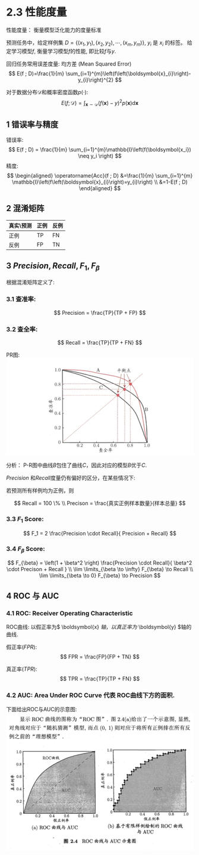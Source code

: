 
# 2.3 性能度量
性能度量： 衡量模型泛化能力的度量标准

预测任务中，给定样例集 $D = \{(x_1, y_1), (x_2, y_2), \cdots , (x_m, y_m) \}$, $y_i$ 是 $x_i$ 的标签。
给定学习模型$f$, 衡量学习模型$f$的性能, 即比较$f$与$y$.

回归任务常用误差度量: 均方差 (Mean Squared Error)
$$
E(f ; D)=\frac{1}{m} \sum_{i=1}^{m}\left(f\left(\boldsymbol{x}_{i}\right)-y_{i}\right)^{2}
$$

对于数据分布$\mathcal{D}$和概率密度函数$p(\cdot)$:
$$
E(f ; \mathcal{D})=\int_{\boldsymbol{x} \sim \mathcal{D}}(f(\boldsymbol{x})-y)^{2} p(\boldsymbol{x}) \mathrm{d} \boldsymbol{x}
$$


## 1 错误率与精度
错误率:
$$
E(f ; D) = \frac{1}{m} \sum_{i=1}^{m}\mathbb{I}\left(f(\boldsymbol{x_i}) \neq y_i \right)
$$
精度:
$$
\begin{aligned} \operatorname{Acc}(f ; D) &=\frac{1}{m} \sum_{i=1}^{m} \mathbb{I}\left(f\left(\boldsymbol{x}_{i}\right)=y_{i}\right) \\ &=1-E(f ; D) \end{aligned}
$$


## 2 混淆矩阵


|真实\预测| 正例 | 反例 |
|--------|-----|-----|
|正例| TP | FN |
|反例 |FP | TN |

## 3  $Precision, Recall, F_1, F_{\beta}$
根据混淆矩阵定义了:

### 3.1 查准率:
$$
Precision = \frac{TP}{TP + FP}
$$

### 3.2 查全率:
$$
Recall = \frac{TP}{TP + FN}
$$

PR图: ![PR图](P-R图.png)

分析：
P-R图中曲线$B$包住了曲线$C$，因此对应的模型$B$优于$C$.

$Precision$ 和$Recall$度量仍有偏好的区分，在某些情况下: 

若预测所有样例均为正例，则

$$
Recall = 100 \% \\
Precison = \frac{真实正例样本数量}{样本总量}
$$


### 3.3 $F_1$ Score:
$$
F_1 = 2 \frac{Precision \cdot Recall}{ Precision + Recall}
$$

### 3.4 $F_{\beta}$ Score:
$$
F_{\beta} = \left(1 + \beta^2 \right) \frac{Precision \cdot Recall}{ \beta^2 \cdot Precison + Recall } \\
\lim \limits_{\beta \to \infty} F_{\beta} \to Recall \\
\lim \limits_{\beta \to 0} F_{\beta} \to Precision
$$

## 4 ROC 与 AUC

### 4.1 ROC: Receiver Operating Characteristic
ROC曲线: 以假正率为$ \boldsymbol{x} $轴，以真正率为$ \boldsymbol{y} $轴的曲线.

假正率($FPR$):
$$
    FPR = \frac{FP}{FP + TN}
$$

真正率($TPR$):
$$
    TPR = \frac{TP}{TP + FN}
$$

### 4.2 AUC: Area Under ROC Curve 代表 ROC曲线下方的面积.

下面给出ROC与AUC的示意图:
![ROC与AUC示意图](ROC与AUC.png)



```python

```
